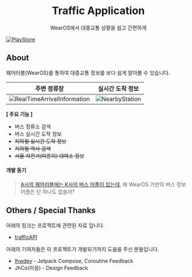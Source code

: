 <h1 align="center">Traffic Application</h1>
<p align="center">WearOS에서 대중교통 상황을 쉽고 간편하게</p>

<a href="https://play.google.com/store/apps/details?id=kr.yhs.traffic">
    <img src="https://img.shields.io/badge/Play%20Store-505050?style=for-the-badge&logo=google" alt="PlayStore" >
</a>

## About
웨어러블(WearOS)를 통하여 대중교통 정보를 보다 쉽게 알아볼 수 있습니다.

<table>
    <thead>
        <tr>
            <th>주변 정류장</th>
            <th>실시간 도착 정보</th>
        </tr>
    </thead>
    <tbody>
        <tr>
            <td><img src="https://github.com/gunyu1019/TrafficApplication/blob/main/screenshots/RealTimeArrivalInformation1.png?raw=true" alt="RealTimeArrivalInformation"></td>
            <td><img src="https://github.com/gunyu1019/TrafficApplication/blob/main/screenshots/NearbyStation2.png?raw=true" alt="NearbyStation"></td>
        </tr>
    </tbody>
</table>

**[ 주요 기능 ]**
* 버스 정류소 검색
* 버스 실시간 도착 정보
* ~~지하철 실시간 도착 정보~~
* ~~지하철 역사 검색~~
* ~~서울 자전거(따릉이) 대여소 정보~~


#### **개발 동기**
> [A사의 웨어러블에는 K사의 버스 어플이 있는데](https://apps.apple.com/kr/app/kakaobeoseu/id1095206186?platform=appleWatch),
> 왜 WearOS 기반의 버스 정보 어플은 단 하나도 없을까?<br/>

## Others / Special Thanks
아래의 링크는 프로젝트에 관련된 자료 입니다.
* [trafficAPI](https://github.com/gunyu1019/trafficAPI/)

아래의 기여자들은 이 프로젝트가 개발되기까지 도움을 주신 분들입니다.
* [lhwdev](https://github.com/lhwdev) - Jetpack Compose, Coroutine Feedback
* JhCo(미응) - Design Feedback
